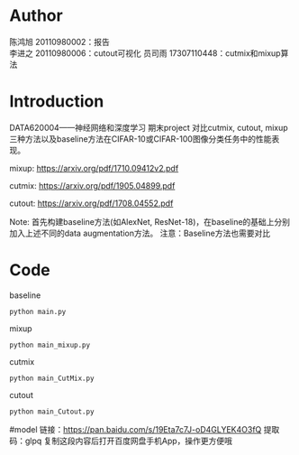 # Author
陈鸿旭 20110980002：报告  
李进之 20110980006：cutout可视化
员司雨 17307110448：cutmix和mixup算法
# Introduction
DATA620004——神经网络和深度学习 期末project
对比cutmix, cutout, mixup三种方法以及baseline方法在CIFAR-10或CIFAR-100图像分类任务中的性能表现。  

mixup: https://arxiv.org/pdf/1710.09412v2.pdf 

cutmix: https://arxiv.org/pdf/1905.04899.pdf

cutout: https://arxiv.org/pdf/1708.04552.pdf 

Note: 首先构建baseline方法(如AlexNet, ResNet-18)，在baseline的基础上分别加入上述不同的data augmentation方法。
注意：Baseline方法也需要对比

# Code
baseline
```
python main.py
```
mixup
```
python main_mixup.py
```
cutmix
```
python main_CutMix.py
```
cutout
```
python main_Cutout.py
```
#model
链接：https://pan.baidu.com/s/19Eta7c7J-oD4GLYEK4O3fQ 
提取码：glpq 
复制这段内容后打开百度网盘手机App，操作更方便哦
